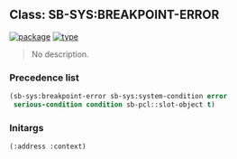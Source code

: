 ## Class: SB-SYS:BREAKPOINT-ERROR
[![package](https://img.shields.io/badge/Package-SB--SYS-5f9ea0.svg?style=social&colorA=999999)](../) [![type](https://img.shields.io/badge/Type-Class-5f9ea0.svg?style=social&colorA=999999)](../#class) 

> No description.

### Precedence list
```cl
(sb-sys:breakpoint-error sb-sys:system-condition error
 serious-condition condition sb-pcl::slot-object t)
```
### Initargs
```cl
(:address :context)
```
